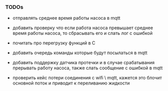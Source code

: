 ### TODOs

- отправлять среднее время работы насоса в mqtt
- добавить проверку что если работа насоса превышает среднее время работы насоса, то сбрасывать его и слать лог с ошибкой
- почитать про перегрузку функций в С
- добавить очередь команды которые будут посылаться в mqtt
- добавить поддержку датчика протечки и в случае срабатывания прерывать работу насоса, также слать сообщение с ошибкой в mqtt

- проверить кейс потери соединения с wifi \ mqtt, кажется это блочит основной поток и приводит к переливанию жидкости
